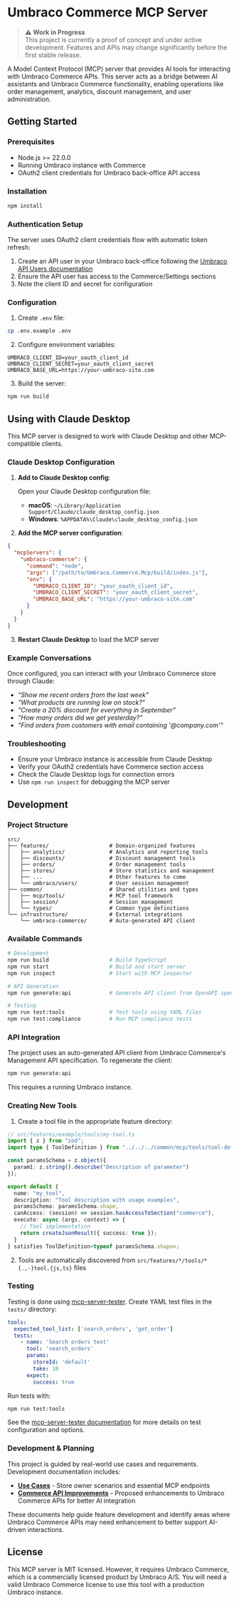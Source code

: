 # Umbraco Commerce MCP Server

> **⚠️ Work in Progress**  
> This project is currently a proof of concept and under active development. Features and APIs may change significantly before the first stable release.

A Model Context Protocol (MCP) server that provides AI tools for interacting with Umbraco Commerce APIs. This server acts as a bridge between AI assistants and Umbraco Commerce functionality, enabling operations like order management, analytics, discount management, and user administration.

## Getting Started

### Prerequisites

- Node.js >= 22.0.0
- Running Umbraco instance with Commerce
- OAuth2 client credentials for Umbraco back-office API access

### Installation

```bash
npm install
```

### Authentication Setup

The server uses OAuth2 client credentials flow with automatic token refresh:

1. Create an API user in your Umbraco back-office following the [Umbraco API Users documentation](https://docs.umbraco.com/umbraco-cms/fundamentals/data/users/api-users)
2. Ensure the API user has access to the Commerce/Settings sections
3. Note the client ID and secret for configuration

### Configuration

1. Create `.env` file:
```bash
cp .env.example .env
```

2. Configure environment variables:
```env
UMBRACO_CLIENT_ID=your_oauth_client_id
UMBRACO_CLIENT_SECRET=your_oauth_client_secret
UMBRACO_BASE_URL=https://your-umbraco-site.com
```

3. Build the server:
```bash
npm run build
```

## Using with Claude Desktop

This MCP server is designed to work with Claude Desktop and other MCP-compatible clients. 

### Claude Desktop Configuration

1. **Add to Claude Desktop config**:
   
   Open your Claude Desktop configuration file:
   - **macOS**: `~/Library/Application Support/Claude/claude_desktop_config.json`
   - **Windows**: `%APPDATA%\Claude\claude_desktop_config.json`

2. **Add the MCP server configuration**:
```json
{
  "mcpServers": {
    "umbraco-commerce": {
      "command": "node",
      "args": ["/path/to/Umbraco.Commerce.Mcp/build/index.js"],
      "env": {
        "UMBRACO_CLIENT_ID": "your_oauth_client_id",
        "UMBRACO_CLIENT_SECRET": "your_oauth_client_secret", 
        "UMBRACO_BASE_URL": "https://your-umbraco-site.com"
      }
    }
  }
}
```

3. **Restart Claude Desktop** to load the MCP server

### Example Conversations

Once configured, you can interact with your Umbraco Commerce store through Claude:

- *"Show me recent orders from the last week"*
- *"What products are running low on stock?"*
- *"Create a 20% discount for everything in September"*
- *"How many orders did we get yesterday?"*
- *"Find orders from customers with email containing '@company.com'"*

### Troubleshooting

- Ensure your Umbraco instance is accessible from Claude Desktop
- Verify your OAuth2 credentials have Commerce section access
- Check the Claude Desktop logs for connection errors
- Use `npm run inspect` for debugging the MCP server

## Development

### Project Structure

```
src/
├── features/                   # Domain-organized features
│   ├── analytics/              # Analytics and reporting tools
│   ├── discounts/              # Discount management tools
│   ├── orders/                 # Order management tools
│   ├── stores/                 # Store statistics and management
│   ├── ...                     # Other features to come
│   └── umbraco/users/          # User session management
├── common/                     # Shared utilities and types
│   ├── mcp/tools/              # MCP tool framework
│   ├── session/                # Session management
│   └── types/                  # Common type definitions
└── infrastructure/             # External integrations
    └── umbraco-commerce/       # Auto-generated API client
```

### Available Commands

```bash
# Development
npm run build                   # Build TypeScript
npm run start                   # Build and start server
npm run inspect                 # Start with MCP inspector

# API Generation
npm run generate:api            # Generate API client from OpenAPI spec

# Testing
npm run test:tools              # Test tools using YAML files
npm run test:compliance         # Run MCP compliance tests
```

### API Integration

The project uses an auto-generated API client from Umbraco Commerce's Management API specification. To regenerate the client:

```bash
npm run generate:api
```

This requires a running Umbraco instance.

### Creating New Tools

1. Create a tool file in the appropriate feature directory:
```typescript
// src/features/example/tools/my-tool.ts
import { z } from "zod";
import type { ToolDefinition } from "../../../common/mcp/tools/tool-definition.js";

const paramsSchema = z.object({
  param1: z.string().describe("Description of parameter")
});

export default {
  name: "my_tool",
  description: "Tool description with usage examples",
  paramsSchema: paramsSchema.shape,
  canAccess: (session) => session.hasAccessToSection("commerce"),
  execute: async (args, context) => {
    // Tool implementation
    return createJsonResult({ success: true });
  }
} satisfies ToolDefinition<typeof paramsSchema.shape>;
```

2. Tools are automatically discovered from `src/features/*/tools/*{.,-}tool.{js,ts}` files

### Testing

Testing is done using [mcp-server-tester](https://github.com/steviec/mcp-server-tester). Create YAML test files in the `tests/` directory:

```yaml
tools:
  expected_tool_list: ['search_orders', 'get_order']
  tests:
    - name: 'Search orders test'
      tool: 'search_orders'
      params: 
        storeId: 'default'
        take: 10
      expect:
        success: true
```

Run tests with:
```bash
npm run test:tools
```

See the [mcp-server-tester documentation](https://github.com/steviec/mcp-server-tester) for more details on test configuration and options.

### Development & Planning

This project is guided by real-world use cases and requirements. Development documentation includes:

- **[Use Cases](docs/use-cases.md)** - Store owner scenarios and essential MCP endpoints
- **[Commerce API Improvements](docs/commerce-api-improvements.md)** - Proposed enhancements to Umbraco Commerce APIs for better AI integration

These documents help guide feature development and identify areas where Umbraco Commerce APIs may need enhancement to better support AI-driven interactions.

## License

This MCP server is MIT licensed. However, it requires Umbraco Commerce, which is a commercially licensed product by Umbraco A/S. You will need a valid Umbraco Commerce license to use this tool with a production Umbraco instance.
